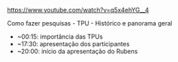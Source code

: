 https://www.youtube.com/watch?v=q5x4ehYG__4

Como fazer pesquisas - TPU - Histórico e panorama geral

* ~00:15: importância das TPUs
* ~17:30: apresentação dos participantes
* ~20:00: início da apresentação do Rubens